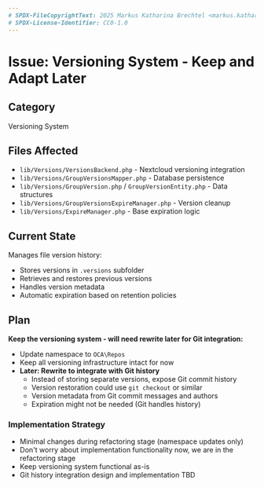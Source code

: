 ```yaml
---
# SPDX-FileCopyrightText: 2025 Markus Katharina Brechtel <markus.katharina.brechtel@thengo.net>
# SPDX-License-Identifier: CC0-1.0
---
```


# Issue: Versioning System - Keep and Adapt Later

## Category
Versioning System

## Files Affected
- `lib/Versions/VersionsBackend.php` - Nextcloud versioning integration
- `lib/Versions/GroupVersionsMapper.php` - Database persistence
- `lib/Versions/GroupVersion.php` / `GroupVersionEntity.php` - Data structures
- `lib/Versions/GroupVersionsExpireManager.php` - Version cleanup
- `lib/Versions/ExpireManager.php` - Base expiration logic

## Current State
Manages file version history:
- Stores versions in `.versions` subfolder
- Retrieves and restores previous versions
- Handles version metadata
- Automatic expiration based on retention policies

## Plan
**Keep the versioning system - will need rewrite later for Git integration:**

- Update namespace to `OCA\Repos`
- Keep all versioning infrastructure intact for now
- **Later: Rewrite to integrate with Git history**
  - Instead of storing separate versions, expose Git commit history
  - Version restoration could use `git checkout` or similar
  - Version metadata from Git commit messages and authors
  - Expiration might not be needed (Git handles history)

### Implementation Strategy
- Minimal changes during refactoring stage (namespace updates only)
- Don't worry about implementation functionality now, we are in the refactoring stage
- Keep versioning system functional as-is
- Git history integration design and implementation TBD
